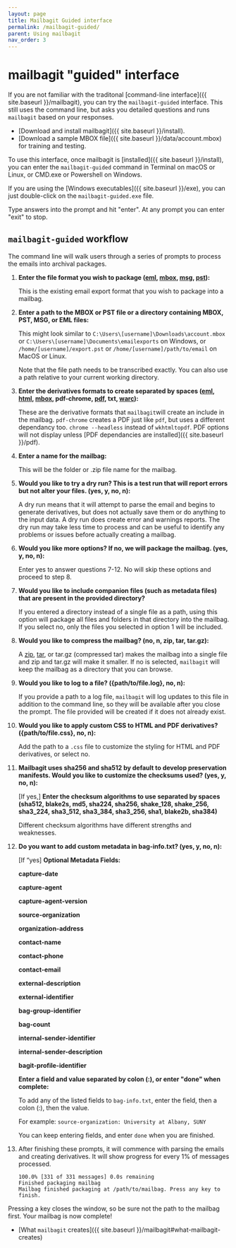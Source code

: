 ```yaml
---
layout: page
title: Mailbagit Guided interface
permalink: /mailbagit-guided/
parent: Using mailbagit
nav_order: 3
---
```


# mailbagit "guided" interface

If you are not familiar with the traditonal [command-line interface]({{ site.baseurl }}/mailbagit), you can try the `mailbagit-guided` interface. This still uses the command line, but asks you detailed questions and runs `mailbagit` based on your responses.

* [Download and install mailbagit]({{ site.baseurl }}/install).
* [Download a sample MBOX file]({{ site.baseurl }}/data/account.mbox) for training and testing.

To use this interface, once mailbagit is [installed]({{ site.baseurl }}/install), you can enter the `mailbagit-guided` command in Terminal on macOS or Linux, or CMD.exe or Powershell on Windows.

If you are using the [Windows executables]({{ site.baseurl }}/exe), you can just double-click on the `mailbagit-guided.exe` file.

Type answers into the prompt and hit "enter". At any prompt you can enter "exit" to stop.

## `mailbagit-guided` workflow

The command line will walk users through a series of prompts to process the emails into archival packages.

1. **Enter the file format you wish to package ([eml](https://www.loc.gov/preservation/digital/formats/fdd/fdd000388.shtml), [mbox](https://www.loc.gov/preservation/digital/formats/fdd/fdd000383.shtml), [msg](https://www.loc.gov/preservation/digital/formats/fdd/fdd000379.shtml), [pst](https://www.loc.gov/preservation/digital/formats/fdd/fdd000378.shtml)):**

    This is the existing email export format that you wish to package into a mailbag.

2. **Enter a path to the MBOX or PST file or a directory containing MBOX, PST, MSG, or EML files:**

    This might look similar to `C:\Users\[username]\Downloads\account.mbox` or `C:\Users\[username]\Documents\emailexports` on Windows, or `/home/[username]/export.pst` or `/home/[username]/path/to/email` on MacOS or Linux. 

    Note that the file path needs to be transcribed exactly. You can also use a path relative to your current working directory.

3. **Enter the derivatives formats to create separated by spaces ([eml](https://www.loc.gov/preservation/digital/formats/fdd/fdd000388.shtml), [html](https://www.loc.gov/preservation/digital/formats/fdd/fdd000475.shtml), [mbox](https://www.loc.gov/preservation/digital/formats/fdd/fdd000383.shtml), pdf-chrome, [pdf](https://www.loc.gov/preservation/digital/formats/fdd/fdd000030.shtml), txt, [warc](https://www.loc.gov/preservation/digital/formats/fdd/fdd000236.shtml)):**

    These are the derivative formats that `mailbagit`will create an include in the mailbag. `pdf-chrome` creates a PDF just like `pdf`, but uses a different dependancy too. `chrome --headless` instead of `wkhtmltopdf`. PDF options will not display unless [PDF dependancies are installed]({{ site.baseurl }}/pdf).

4. **Enter a name for the mailbag:**

    This will be the folder or .zip file name for the mailbag.

5. **Would you like to try a dry run? This is a test run that will report errors but not alter your files. (yes, y, no, n):**

    A dry run means that it will attempt to parse the email and begins to generate derivatives, but does not actually save them or do anything to the input data. A dry run does create error and warnings reports. The dry run may take less time to process and can be useful to identify any problems or issues before actually creating a mailbag.

6. **Would you like more options? If no, we will package the mailbag. (yes, y, no, n):**

    Enter yes to answer questions 7-12. No will skip these options and proceed to step 8.

7. **Would you like to include companion files (such as metadata files) that are present in the provided directory?**

    If you entered a directory instead of a single file as a path, using this option will package all files and folders in that directory into the mailbag. If you select no, only the files you selected in option 1 will be included.

8. **Would you like to compress the mailbag? (no, n, zip, tar, tar.gz):**

    A [zip](https://www.loc.gov/preservation/digital/formats/fdd/fdd000354.shtml), [tar](https://www.loc.gov/preservation/digital/formats/fdd/fdd000531.shtml), or tar.gz (compressed tar) makes the mailbag into a single file and zip and tar.gz will make it smaller. If no is selected, `mailbagit` will keep the mailbag as a directory that you can browse.

9. **Would you like to log to a file? ({path/to/file.log}, no, n):**

    If you provide a path to a log file, `mailbagit` will log updates to this file in addition to the command line, so they will be available after you close the prompt. The file provided will be created if it does not already exist.

10. **Would you like to apply custom CSS to HTML and PDF derivatives? ({path/to/file.css}, no, n):**

    Add the path to a `.css` file to customize the styling for HTML and PDF derivatives, or select no.

11. **Mailbagit uses sha256 and sha512 by default to develop preservation manifests. Would you like to customize the checksums used? (yes, y, no, n):**

    [If yes,] **Enter the checksum algorithms to use separated by spaces (sha512, blake2s, md5, sha224, sha256, shake_128, shake_256, sha3_224, sha3_512, sha3_384, sha3_256, sha1, blake2b, sha384)**

    Different checksum algorithms have different strengths and weaknesses.

12. **Do you want to add custom metadata in bag-info.txt? (yes, y, no, n):**

    [If “yes] **Optional Metadata Fields:**
        
    **capture-date**
       
    **capture-agent**
        
    **capture-agent-version**

    **source-organization**

    **organization-address**

    **contact-name**

    **contact-phone**

    **contact-email**

    **external-description**

    **external-identifier**

    **bag-group-identifier**

    **bag-count**

    **internal-sender-identifier**

    **internal-sender-description**

    **bagit-profile-identifier**

    **Enter a field and value separated by colon (:), or enter "done" when complete:**

    To add any of the listed fields to `bag-info.txt`, enter the field, then a colon (:), then the value.

    For example: `source-organization: University at Albany, SUNY`

    You can keep entering fields, and enter `done` when you are finished.

13. After finishing these prompts, it will commence with parsing the emails and creating derivatives. It will show progress for every 1% of messages processed.

        100.0% [331 of 331 messages] 0.0s remaining
        Finished packaging mailbag
        Mailbag finished packaging at /path/to/mailbag. Press any key to finish.

Pressing a key closes the window, so be sure not the path to the mailbag first. Your mailbag is now complete!

* [What `mailbagit` creates]({{ site.baseurl }}/mailbagit#what-mailbagit-creates)

